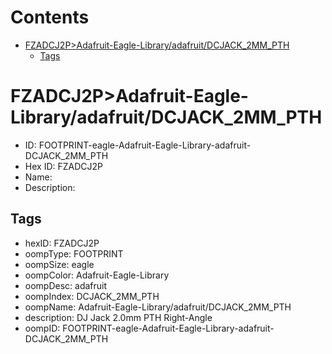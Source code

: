 



Contents
========

* [FZADCJ2P>Adafruit-Eagle-Library/adafruit/DCJACK_2MM_PTH](#fzadcj2padafruit-eagle-libraryadafruitdcjack_2mm_pth)
	* [Tags](#tags)

# FZADCJ2P>Adafruit-Eagle-Library/adafruit/DCJACK_2MM_PTH

- ID: FOOTPRINT-eagle-Adafruit-Eagle-Library-adafruit-DCJACK_2MM_PTH
- Hex ID: FZADCJ2P
- Name: 
- Description: 

## Tags

- hexID: FZADCJ2P
- oompType: FOOTPRINT
- oompSize: eagle
- oompColor: Adafruit-Eagle-Library
- oompDesc: adafruit
- oompIndex: DCJACK_2MM_PTH
- oompName: Adafruit-Eagle-Library/adafruit/DCJACK_2MM_PTH
- description: DJ Jack 2.0mm PTH Right-Angle
- oompID: FOOTPRINT-eagle-Adafruit-Eagle-Library-adafruit-DCJACK_2MM_PTH
